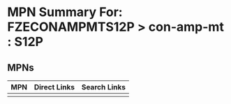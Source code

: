 



# MPN Summary For: FZECONAMPMTS12P > con-amp-mt : S12P

## MPNs
  

|MPN|Direct Links|Search Links|
| :--- | :--- | :--- |
||||
